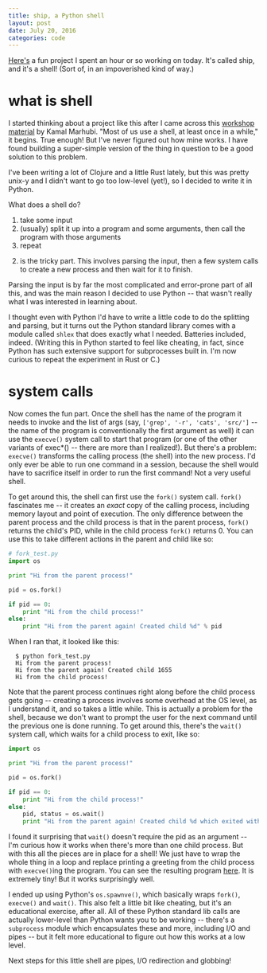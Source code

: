 ```yaml
---
title: ship, a Python shell
layout: post
date: July 20, 2016
categories: code
---
```


[Here's][gitlink] a fun project I spent an hour or so working on today. It's called ship, and it's a shell! (Sort of, in an impoverished kind of way.)

# what is shell

I started thinking about a project like this after I came across this [workshop material][shelltut] by Kamal Marhubi. "Most of us use a shell, at least once in a while," it begins. True enough! But I've never figured out how mine works. I have found building a super-simple version of the thing in question to be a good solution to this problem.

I've been writing a lot of Clojure and a little Rust lately, but this was pretty unix-y and I didn't want to go too low-level (yet!), so I decided to write it in Python.

What does a shell do?

1. take some input
2. (usually) split it up into a program and some arguments, then call the program with those arguments
3. repeat

2) is the tricky part. This involves parsing the input, then a few system calls to create a new process and then wait for it to finish.

Parsing the input is by far the most complicated and error-prone part of all this, and was the main reason I decided to use Python -- that wasn't really what I was interested in learning about.

I thought even with Python I'd have to write a little code to do the splitting and parsing, but it turns out the Python standard library comes with a module called `shlex` that does exactly what I needed. Batteries included, indeed. (Writing this in Python started to feel like cheating, in fact, since Python has such extensive support for subprocesses built in. I'm now curious to repeat the experiment in Rust or C.)

# system calls

Now comes the fun part. Once the shell has the name of the program it needs to invoke and the list of args (say, `['grep', '-r', 'cats', 'src/']` -- the name of the program is conventionally the first argument as well) it can use the `execve()` system call to start that program (or one of the other variants of exec*() -- there are more than I realized!). But there's a problem: `execve()` transforms the calling process (the shell) into the new process. I'd only ever be able to run one command in a session, because the shell would have to sacrifice itself in order to run the first command! Not a very useful shell.

To get around this, the shell can first use the `fork()` system call. `fork()` fascinates me -- it creates an _exact_ copy of the calling process, including memory layout and point of execution. The only difference between the parent process and the child process is that in the parent process, `fork()` returns the child's PID, while in the child process `fork()` returns 0. You can use this to take different actions in the parent and child like so:

```python
# fork_test.py
import os

print "Hi from the parent process!"

pid = os.fork()

if pid == 0:
    print "Hi from the child process!"
else:
    print "Hi from the parent again! Created child %d" % pid
```

When I ran that, it looked like this:

```
  $ python fork_test.py
  Hi from the parent process!
  Hi from the parent again! Created child 1655
  Hi from the child process!
```

Note that the parent process continues right along before the child process gets going -- creating a process involves some overhead at the OS level, as I understand it, and so takes a little while. This is actually a problem for the shell, because we don't want to prompt the user for the next command until the previous one is done running. To get around this, there's the `wait()` system call, which waits for a child process to exit, like so:

```python
import os

print "Hi from the parent process!"

pid = os.fork()

if pid == 0:
    print "Hi from the child process!"
else:
    pid, status = os.wait()
    print "Hi from the parent again! Created child %d which exited with code %d" % (pid, status)
```

I found it surprising that `wait()` doesn't require the pid as an argument -- I'm curious how it works when there's more than one child process. But with this all the pieces are in place for a shell! We just have to wrap the whole thing in a loop and replace printing a greeting from the child process with `execve()`ing the program. You can see the resulting program [here][permaship]. It is extremely tiny! But it works surprisingly well.

I ended up using Python's `os.spawnve()`, which basically wraps `fork()`, `execve()` and `wait()`. This also felt a little bit like cheating, but it's an educational exercise, after all. All of these Python standard lib calls are actually lower-level than Python wants you to be working -- there's a `subprocess` module which encapsulates these and more, including I/O and pipes -- but it felt more educational to figure out how this works at a low level.

Next steps for this little shell are pipes, I/O redirection and globbing!

[gitlink]: https://github.com/loganmhb/ship
[shelltut]: https://github.com/kamalmarhubi/shell-workshop
[permaship]: https://github.com/loganmhb/ship/blob/blog_post_state/ship.py
